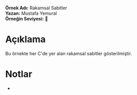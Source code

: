 **Örnek Adı:** Rakamsal Sabitler <br>
**Yazan:** Mustafa Yemural <br>
**Örneğin Seviyesi:** :large_blue_circle: <br>
# Açıklama #
<p>Bu örnekte her C'de yer alan rakamsal sabitler gösterilmiştir.</p>

# Notlar #
- 
